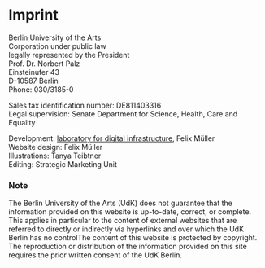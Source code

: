 # Imprint
Berlin University of the Arts \
Corporation under public law \
legally represented by the President \
Prof. Dr. Norbert Palz \
Einsteinufer 43  
D-10587 Berlin \
Phone: 030/3185-0

Sales tax identification number: DE811403316\
Legal supervision: Senate Department for Science, Health, Care and Equality

Development: [laboratory for digital infrastructure](https://www.udk-berlin.de/universitaet/digitalisierung/labor-fuer-digitale-infrastruktur/), Felix Müller\
Website design: Felix Müller\
Illustrations: Tanya Teibtner\
Editing: Strategic Marketing Unit

### Note 
The Berlin University of the Arts (UdK) does not guarantee that the information provided on this website is up-to-date, correct, or complete. This applies in particular to the content of external websites that are referred to directly or indirectly via hyperlinks and over which the UdK Berlin has no controlThe content of this website is protected by copyright. The reproduction or distribution of the information provided on this site requires the prior written consent of the UdK Berlin.
